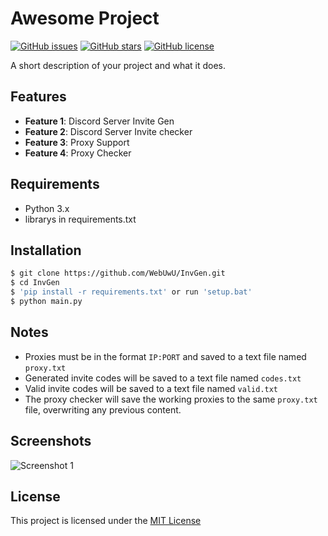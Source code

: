 # Awesome Project

[![GitHub issues](https://img.shields.io/github/issues/WebUwU/InvGen.svg)](https://github.com/WebUwU/InvGen/issues)
[![GitHub stars](https://img.shields.io/github/stars/WebUwU/InvGen.svg)](https://github.com/WebUwU/InvGen/stargazers)
[![GitHub license](https://img.shields.io/github/license/WebUwU/InvGen.svg)](https://github.com/WebUwU/InvGen/blob/master/LICENSE)

A short description of your project and what it does.

## Features

- **Feature 1**: Discord Server Invite Gen
- **Feature 2**: Discord Server Invite checker
- **Feature 3**: Proxy Support
- **Feature 4**: Proxy Checker

## Requirements

- Python 3.x
- librarys in requirements.txt
## Installation

```bash
$ git clone https://github.com/WebUwU/InvGen.git
$ cd InvGen
$ 'pip install -r requirements.txt' or run 'setup.bat'
$ python main.py
```


## Notes

- Proxies must be in the format `IP:PORT` and saved to a text file named `proxy.txt`
- Generated invite codes will be saved to a text file named `codes.txt`
- Valid invite codes will be saved to a text file named `valid.txt`
- The proxy checker will save the working proxies to the same `proxy.txt` file, overwriting any previous content.


## Screenshots

![Screenshot 1](https://media.discordapp.net/attachments/919544037952880681/1069201701455790100/image.png?width=962&height=334)


## License
This project is licensed under the [MIT License](https://github.com/WebUwU/InvGen/blob/master/LICENSE)
